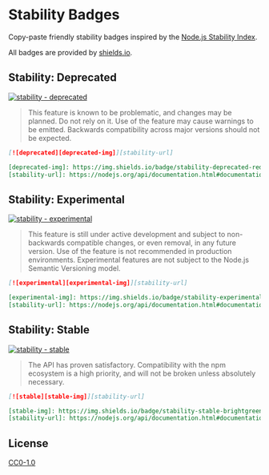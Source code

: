 # Stability Badges

Copy-paste friendly stability badges inspired by the [Node.js Stability Index](https://nodejs.org/api/documentation.html#documentation_stability_index).

All badges are provided by [shields.io](http://shields.io).

## Stability: Deprecated

[![stability - deprecated][deprecated-img]][stability-url]

[deprecated-img]: https://img.shields.io/badge/stability-deprecated-red.svg?style=flat-square

> This feature is known to be problematic, and changes may be planned. Do not rely on it. Use of the feature may cause warnings to be emitted. Backwards compatibility across major versions should not be expected.

```md
[![deprecated][deprecated-img]][stability-url]

[deprecated-img]: https://img.shields.io/badge/stability-deprecated-red.svg?style=flat-square
[stability-url]: https://nodejs.org/api/documentation.html#documentation_stability_index
```
## Stability: Experimental

[![stability - experimental][experimental-img]][stability-url]

[experimental-img]: https://img.shields.io/badge/stability-experimental-orange.svg?style=flat-square

> This feature is still under active development and subject to non-backwards compatible changes, or even removal, in any future version. Use of the feature is not recommended in production environments. Experimental features are not subject to the Node.js Semantic Versioning model.

```md
[![experimental][experimental-img]][stability-url]

[experimental-img]: https://img.shields.io/badge/stability-experimental-orange.svg?style=flat-square
[stability-url]: https://nodejs.org/api/documentation.html#documentation_stability_index
```
## Stability: Stable

[![stability - stable][stable-img]][stability-url]

[stable-img]: https://img.shields.io/badge/stability-stable-brightgreen.svg?style=flat-square

> The API has proven satisfactory. Compatibility with the npm ecosystem is a high priority, and will not be broken unless absolutely necessary.

```md
[![stable][stable-img]][stability-url]

[stable-img]: https://img.shields.io/badge/stability-stable-brightgreen.svg?style=flat-square
[stability-url]: https://nodejs.org/api/documentation.html#documentation_stability_index
```

[stability-url]: https://nodejs.org/api/documentation.html#documentation_stability_index

## License

[CC0-1.0](LICENSE.md)
